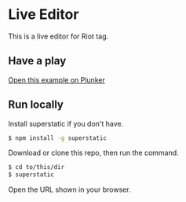 # Live Editor

This is a live editor for Riot tag.

## Have a play

[Open this example on Plunker](http://riotjs.com/examples/plunker/?app=live-editor)

## Run locally

Install superstatic if you don't have.

```bash
$ npm install -g superstatic
```

Download or clone this repo, then run the command.

```bash
$ cd to/this/dir
$ superstatic
```

Open the URL shown in your browser.
